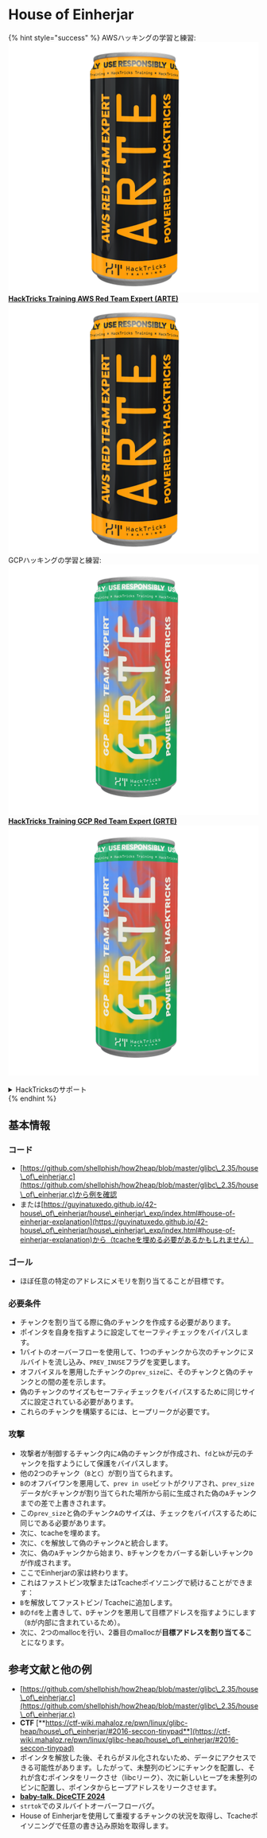 # House of Einherjar

{% hint style="success" %}
AWSハッキングの学習と練習:<img src="/.gitbook/assets/arte.png" alt="" data-size="line">[**HackTricks Training AWS Red Team Expert (ARTE)**](https://training.hacktricks.xyz/courses/arte)<img src="/.gitbook/assets/arte.png" alt="" data-size="line">\
GCPハッキングの学習と練習: <img src="/.gitbook/assets/grte.png" alt="" data-size="line">[**HackTricks Training GCP Red Team Expert (GRTE)**<img src="/.gitbook/assets/grte.png" alt="" data-size="line">](https://training.hacktricks.xyz/courses/grte)

<details>

<summary>HackTricksのサポート</summary>

* [**サブスクリプションプラン**](https://github.com/sponsors/carlospolop)をチェック！
* 💬 [**Discordグループ**](https://discord.gg/hRep4RUj7f)に参加するか、[**telegramグループ**](https://t.me/peass)に参加するか、**Twitter** 🐦 [**@hacktricks\_live**](https://twitter.com/hacktricks\_live)**をフォローする**。
* **HackTricks**と**HackTricks Cloud**のGitHubリポジトリにPRを提出してハッキングテクニックを共有する。

</details>
{% endhint %}

## 基本情報

### コード

* [https://github.com/shellphish/how2heap/blob/master/glibc\_2.35/house\_of\_einherjar.c](https://github.com/shellphish/how2heap/blob/master/glibc\_2.35/house\_of\_einherjar.c)から例を確認
* または[https://guyinatuxedo.github.io/42-house\_of\_einherjar/house\_einherjar\_exp/index.html#house-of-einherjar-explanation](https://guyinatuxedo.github.io/42-house\_of\_einherjar/house\_einherjar\_exp/index.html#house-of-einherjar-explanation)から（tcacheを埋める必要があるかもしれません）

### ゴール

* ほぼ任意の特定のアドレスにメモリを割り当てることが目標です。

### 必要条件

* チャンクを割り当てる際に偽のチャンクを作成する必要があります。
* ポインタを自身を指すように設定してセーフティチェックをバイパスします。
* 1バイトのオーバーフローを使用して、1つのチャンクから次のチャンクにヌルバイトを流し込み、`PREV_INUSE`フラグを変更します。
* オフバイヌルを悪用したチャンクの`prev_size`に、そのチャンクと偽のチャンクとの間の差を示します。
* 偽のチャンクのサイズもセーフティチェックをバイパスするために同じサイズに設定されている必要があります。
* これらのチャンクを構築するには、ヒープリークが必要です。

### 攻撃

* 攻撃者が制御するチャンク内に`A`偽のチャンクが作成され、`fd`と`bk`が元のチャンクを指すようにして保護をバイパスします。
* 他の2つのチャンク（`B`と`C`）が割り当てられます。
* `B`のオフバイワンを悪用して、`prev in use`ビットがクリアされ、`prev_size`データが`C`チャンクが割り当てられた場所から前に生成された偽の`A`チャンクまでの差で上書きされます。
* この`prev_size`と偽のチャンク`A`のサイズは、チェックをバイパスするために同じである必要があります。
* 次に、tcacheを埋めます。
* 次に、`C`を解放して偽のチャンク`A`と統合します。
* 次に、偽の`A`チャンクから始まり、`B`チャンクをカバーする新しいチャンク`D`が作成されます。
* ここでEinherjarの家は終わります。
* これはファストビン攻撃またはTcacheポイソニングで続けることができます：
* `B`を解放してファストビン/ Tcacheに追加します。
* `B`の`fd`を上書きして、`D`チャンクを悪用して目標アドレスを指すようにします（`B`が内部に含まれているため）。
* 次に、2つのmallocを行い、2番目のmallocが**目標アドレスを割り当てる**ことになります。

## 参考文献と他の例

* [https://github.com/shellphish/how2heap/blob/master/glibc\_2.35/house\_of\_einherjar.c](https://github.com/shellphish/how2heap/blob/master/glibc\_2.35/house\_of\_einherjar.c)
* **CTF** [**https://ctf-wiki.mahaloz.re/pwn/linux/glibc-heap/house\_of\_einherjar/#2016-seccon-tinypad**](https://ctf-wiki.mahaloz.re/pwn/linux/glibc-heap/house\_of\_einherjar/#2016-seccon-tinypad)
* ポインタを解放した後、それらがヌル化されないため、データにアクセスできる可能性があります。したがって、未整列のビンにチャンクを配置し、それが含むポインタをリークさせ（libcリーク）、次に新しいヒープを未整列のビンに配置し、ポインタからヒープアドレスをリークさせます。
* [**baby-talk. DiceCTF 2024**](https://7rocky.github.io/en/ctf/other/dicectf/baby-talk/)
* `strtok`でのヌルバイトオーバーフローバグ。
* House of Einherjarを使用して重複するチャンクの状況を取得し、Tcacheポイソニングで任意の書き込み原始を取得します。
